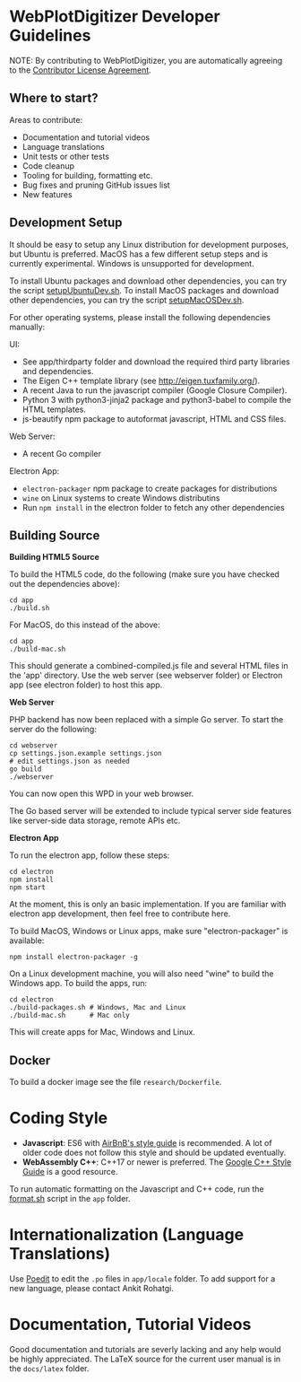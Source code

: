 # WebPlotDigitizer Developer Guidelines

NOTE: By contributing to WebPlotDigitizer, you are automatically agreeing to the [Contributor License Agreement](CONTRIBUTING.md).

## Where to start?

Areas to contribute:
- Documentation and tutorial videos
- Language translations
- Unit tests or other tests
- Code cleanup
- Tooling for building, formatting etc.
- Bug fixes and pruning GitHub issues list
- New features

## Development Setup

It should be easy to setup any Linux distribution for development purposes, but Ubuntu is preferred. MacOS has a few different setup steps and is currently experimental. Windows is unsupported for development.

To install Ubuntu packages and download other dependencies, you can try the script [setupUbuntuDev.sh](setupUbuntuDev.sh).
To install MacOS packages and download other dependencies, you can try the script [setupMacOSDev.sh](setupMacOSDev.sh).

For other operating systems, please install the following dependencies manually:

UI:
- See app/thirdparty folder and download the required third party libraries and dependencies.
- The Eigen C++ template library (see <http://eigen.tuxfamily.org/>).
- A recent Java to run the javascript compiler (Google Closure Compiler).
- Python 3 with python3-jinja2 package and python3-babel to compile the HTML templates.
- js-beautify npm package to autoformat javascript, HTML and CSS files.

Web Server:
- A recent Go compiler

Electron App:
- `electron-packager` npm package to create packages for distributions
- `wine` on Linux systems to create Windows distributins
- Run `npm install` in the electron folder to fetch any other dependencies

## Building Source

**Building HTML5 Source**

To build the HTML5 code, do the following (make sure you have checked out the dependencies above):

    cd app
    ./build.sh

For MacOS, do this instead of the above:

    cd app
    ./build-mac.sh

This should generate a combined-compiled.js file and several HTML files in the 'app' directory. Use the web server (see webserver folder) or Electron app (see electron folder) to host this app.

**Web Server**

PHP backend has now been replaced with a simple Go server. To start the server do the following:

    cd webserver
    cp settings.json.example settings.json
    # edit settings.json as needed
    go build
    ./webserver

You can now open this WPD in your web browser.

The Go based server will be extended to include typical server side features like server-side data storage, remote APIs etc.

**Electron App**

To run the electron app, follow these steps:

    cd electron
    npm install
    npm start

At the moment, this is only an basic implementation. If you are familiar with electron app development, then feel free to contribute here.

To build MacOS, Windows or Linux apps, make sure "electron-packager" is available:

    npm install electron-packager -g

On a Linux development machine, you will also need "wine" to build the Windows app. To build the apps, run:

    cd electron
    ./build-packages.sh # Windows, Mac and Linux
    ./build-mac.sh      # Mac only

This will create apps for Mac, Windows and Linux.

## Docker

To build a docker image see the file `research/Dockerfile`.

# Coding Style

- **Javascript**: ES6 with [AirBnB's style guide](https://github.com/airbnb/javascript) is recommended. A lot of older code does not follow this style and should be updated eventually.
- **WebAssembly C++**: C++17 or newer is preferred. The [Google C++ Style Guide](https://google.github.io/styleguide/cppguide.html) is a good resource.

To run automatic formatting on the Javascript and C++ code, run the [format.sh](app/format.sh) script in the `app` folder.

# Internationalization (Language Translations)

Use [Poedit](https://poedit.net/) to edit the `.po` files in `app/locale` folder. To add support for a new language, please contact Ankit Rohatgi.

# Documentation, Tutorial Videos

Good documentation and tutorials are severly lacking and any help would be highly appreciated. The LaTeX source for the current user manual is in the `docs/latex` folder.
